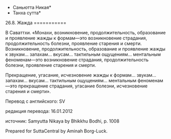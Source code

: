* Саньютта Никая*
* Танха сутта*

26\.8\. Жажда
\=\=\=\=\=\=\=\=\=\=\=

В Саваттхи\. «Монахи, возникновение, продолжительность, образование и проявление жажды к формам—это возникновение страдания, продолжительность болезни, проявление старения и смерти\. Возникновение, продолжительность, образование и проявление жажды к звукам… запахам… вкусам… тактильным ощущениям… ментальным феноменам—это возникновение страдания, продолжительность болезни, проявление старения и смерти\.

Прекращение, угасание, исчезновение жажды к формам… звукам… запахам… вкусам… тактильным ощущениям… ментальным феноменам—это прекращение страдания, угасание болезни, исчезновение старения и смерти»\.

Перевод с английского: SV

редакция перевода: 16\.01\.2012

источник: Samyutta Nikaya by Bhikkhu Bodhi, p\. 1008

Prepared for SuttaCentral by Aminah Borg\-Luck\.